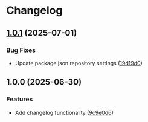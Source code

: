 # Changelog

## [1.0.1](https://github.com/portabletext/react-pdf-portabletext/compare/v1.0.0...v1.0.1) (2025-07-01)


### Bug Fixes

* Update package.json repository settings ([19d19d0](https://github.com/portabletext/react-pdf-portabletext/commit/19d19d01efc200d1c31c17085ed1843fadb838de))

## 1.0.0 (2025-06-30)


### Features

* Add changelog functionality ([9c9e0d6](https://github.com/portabletext/react-pdf-portabletext/commit/9c9e0d6df28030f106dbdf92c59bb754aa456003))

<!-- markdownlint-disable --><!-- textlint-disable -->
